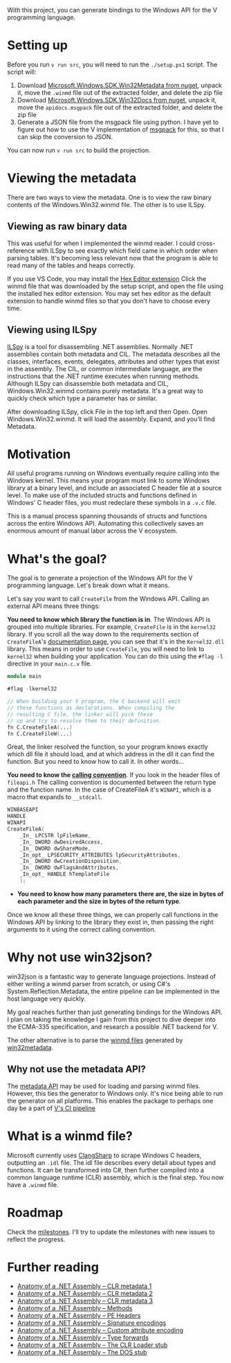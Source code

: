With this project, you can generate bindings to the Windows API for the V programming language.

# Setting up
Before you run `v run src`, you will need to run the `./setup.ps1` script. The script will:
1. Download [Microsoft.Windows.SDK.Win32Metadata from nuget](https://www.nuget.org/packages/Microsoft.Windows.SDK.Win32Metadata/), unpack it, move the `.winmd` file out of the extracted folder, and delete the zip file
2. Download [Microsoft.Windows.SDK.Win32Docs from nuget](https://www.nuget.org/packages/Microsoft.Windows.SDK.Win32Docs/), unpack it, move the `apidocs.msgpack` file out of the extracted folder, and delete the zip file
3. Generate a JSON file from the msgpack file using python. I have yet to figure out how to use the V implementation of [msgpack](https://vpm.vlang.io/packages/msgpack) for this, so that I can skip the conversion to JSON.

You can now run `v run src` to build the projection.

# Viewing the metadata
There are two ways to view the metadata. One is to view the raw binary contents of the Windows.Win32.winmd file. The other is to use ILSpy.

## Viewing as raw binary data
This was useful for when I implemented the winmd reader. I could cross-reference with ILSpy to see exactly which field came in which order when parsing tables. It's becoming less relevant now that the program is able to read many of the tables and heaps correctly.

If you use VS Code, you may install the [Hex Editor extension](https://marketplace.visualstudio.com/items?itemName=ms-vscode.hexeditor) Click the winmd file that was downloaded by the setup script, and open the file using the installed hex editor extension. You may set hex editor as the default extension to handle winmd files so that you don't have to choose every time.

## Viewing using ILSpy
[ILSpy](https://github.com/icsharpcode/ILSpy) is a tool for disassembling .NET assemblies. Normally .NET assemblies contain both metadata and CIL. The metadata describes all the classes, interfaces, events, delegates, attributes and other types that exist in the assembly. The CIL, or common intermediate language, are the instructions that the .NET runtime executes when running methods. Although ILSpy can disassemble both metadata and CIL, Windows.Win32.winmd contains purely metadata. It's a great way to quickly check which type a parameter has or similar.

After downloading ILSpy, click File in the top left and then Open. Open Windows.Win32.winmd. It will load the assembly. Expand, and you'll find Metadata.

# Motivation
All useful programs running on Windows eventually require calling into the Windows kernel. This means your program must link to some Windows library at a binary level, and include an associated C header file at a source level. To make use of the included structs and functions defined in Windows' C header files, you must redeclare these symbols in a `.v.c` file.

This is a manual process spanning thousands of structs and functions across the entire Windows API. Automating this collectively saves an enormous amount of manual labor across the V ecosystem.

# What's the goal?
The goal is to generate a projection of the Windows API for the V programming language. Let's break down what it means.

Let's say you want to call `CreateFile` from the Windows API. Calling an external API means three things:

**You need to know which library the function is in**. The Windows API is grouped into multiple libraries. For example, `CreateFile` is in the `kernel32` library. If you scroll all the way down to the requirements section of `CreateFileA`'s [documentation page](https://learn.microsoft.com/en-us/windows/win32/api/fileapi/nf-fileapi-createfilea#requirements), you can see that it's in the `Kernel32.dll` library. This means in order to use `CreateFile`, you will need to link to `kernel32` when building your application. You can do this using the `#flag -l` directive in your `main.c.v` file.
```v
module main

#flag -lkernel32

// When building your V program, the C backend will emit
// these functions as declarations. When compiling the
// resulting C file, the linker will pick these
// up and try to resolve them to their definition.
fn C.CreateFileA(...)
fn C.CreateFileW(...)
```
Great, the linker resolved the function, so your program knows exactly which dll file it should load, and at which address in the dll it can find the function. But you need to know how to call it. In other words...

**You need to know the [calling convention](https://en.wikipedia.org/wiki/Calling_convention)**. If you look in the header files of `fileapi.h` The calling convention is documented between the return type and the function name. In the case of CreateFileA it's `WINAPI`, which is a macro that expands to `__stdcall`.
```c
WINBASEAPI
HANDLE
WINAPI
CreateFileA(
    _In_ LPCSTR lpFileName,
    _In_ DWORD dwDesiredAccess,
    _In_ DWORD dwShareMode,
    _In_opt_ LPSECURITY_ATTRIBUTES lpSecurityAttributes,
    _In_ DWORD dwCreationDisposition,
    _In_ DWORD dwFlagsAndAttributes,
    _In_opt_ HANDLE hTemplateFile
    );
```

- **You need to know how many parameters there are, the size in bytes of each parameter and the size in bytes of the return type**. 

Once we know all these three things, we can properly call functions in the Windows API by linking to the library they exist in, then passing the right arguments to it using the correct calling convention.

# Why not use win32json?
win32json is a fantastic way to generate language projections. Instead of either writing a winmd parser from scratch, or using C#'s System.Reflection.Metadata, the entire pipeline can be implemented in the host language very quickly.

My goal reaches further than just generating bindings for the Windows API. I plan on taking the knowledge I gain from this project to dive deeper into the ECMA-335 specification, and research a possible .NET backend for V.

The other alternative is to parse the [winmd files](https://www.nuget.org/packages/Microsoft.Windows.SDK.Win32Metadata) generated by [win32metadata](https://github.com/microsoft/win32metadata).

## Why not use the metadata API?
The [metadata API](https://learn.microsoft.com/en-us/windows/win32/api/rometadataapi/) may be used for loading and parsing winmd files. However, this ties the generator to Windows only. It's nice being able to run the generator on all platforms. This enables the package to perhaps one day be a part of [V's CI pipeline](https://github.com/vlang/v/actions)

# What is a winmd file?
Microsoft currently uses [ClangSharp](https://github.com/microsoft/win32metadata#clangsharp-overview) to scrape Windows C headers, outputting an `.idl` file. The idl file describes every detail about types and functions. It can be transformed into C#, then further compiled into a common language runtime (CLR) assembly, which is the final step. You now have a `.winmd` file.

# Roadmap
Check the [milestones](https://github.com/revosw/winmd.v/milestones). I'll try to update the milestones with new issues to reflect the progress. 

# Further reading
- [Anatomy of a .NET Assembly – CLR metadata 1](https://www.red-gate.com/simple-talk/blogs/anatomy-of-a-net-assembly-clr-metadata-1/)
- [Anatomy of a .NET Assembly – CLR metadata 2](https://www.red-gate.com/simple-talk/blogs/anatomy-of-a-net-assembly-clr-metadata-2/)
- [Anatomy of a .NET Assembly – CLR metadata 3](https://www.red-gate.com/simple-talk/blogs/anatomy-of-a-net-assembly-clr-metadata-3/)
- [Anatomy of a .NET Assembly – Methods](https://www.red-gate.com/simple-talk/blogs/anatomy-of-a-net-assembly-methods/)
- [Anatomy of a .NET Assembly – PE Headers](https://www.red-gate.com/simple-talk/blogs/anatomy-of-a-net-assembly-pe-headers/)
- [Anatomy of a .NET Assembly – Signature encodings](https://www.red-gate.com/simple-talk/blogs/anatomy-of-a-net-assembly-signature-encodings/)
- [Anatomy of a .NET Assembly – Custom attribute encoding](https://www.red-gate.com/simple-talk/blogs/anatomy-of-a-net-assembly-custom-attribute-encoding/)
- [Anatomy of a .NET Assembly – Type forwards](https://www.red-gate.com/simple-talk/blogs/anatomy-of-a-net-assembly-type-forwards/)
- [Anatomy of a .NET Assembly – The CLR Loader stub](https://www.red-gate.com/simple-talk/blogs/anatomy-of-a-net-assembly-the-clr-loader-stub/)
- [Anatomy of a .NET Assembly – The DOS stub](https://www.red-gate.com/simple-talk/blogs/anatomy-of-a-net-assembly-the-dos-stub/)